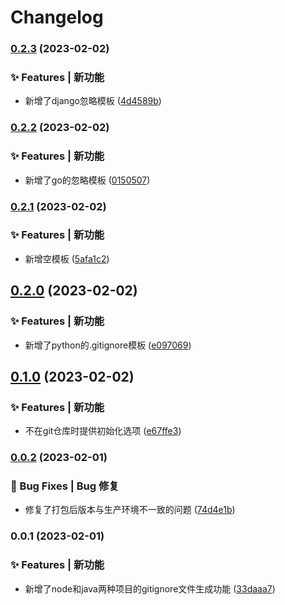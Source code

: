 # Changelog

### [0.2.3](https://github.com/loclink/gig-cli/compare/v0.2.2...v0.2.3) (2023-02-02)


### ✨ Features | 新功能

* 新增了django忽略模板 ([4d4589b](https://github.com/loclink/gig-cli/commit/4d4589b1944984efd5b2ab339696692546b72b40))

### [0.2.2](https://github.com/loclink/gig-cli/compare/v0.2.1...v0.2.2) (2023-02-02)


### ✨ Features | 新功能

* 新增了go的忽略模板 ([0150507](https://github.com/loclink/gig-cli/commit/015050731a88e460eeeb6abdf546c7d62aeb868c))

### [0.2.1](https://github.com/loclink/gig-cli/compare/v0.2.0...v0.2.1) (2023-02-02)


### ✨ Features | 新功能

* 新增空模板 ([5afa1c2](https://github.com/loclink/gig-cli/commit/5afa1c22be297088ec72efc86a265129718e5260))

## [0.2.0](https://github.com/loclink/gig-cli/compare/v0.1.0...v0.2.0) (2023-02-02)


### ✨ Features | 新功能

* 新增了python的.gitignore模板 ([e097069](https://github.com/loclink/gig-cli/commit/e097069687b91e157d6d5d80d6d7c4ef22308f26))

## [0.1.0](https://github.com/loclink/gig-cli/compare/v0.0.2...v0.1.0) (2023-02-02)


### ✨ Features | 新功能

* 不在git仓库时提供初始化选项 ([e67ffe3](https://github.com/loclink/gig-cli/commit/e67ffe3d85bf2fd363e9ea170e6eddb4452c24a2))

### [0.0.2](https://github.com/loclink/gig-cli/compare/v0.0.1...v0.0.2) (2023-02-01)


### 🐛 Bug Fixes | Bug 修复

* 修复了打包后版本与生产环境不一致的问题 ([74d4e1b](https://github.com/loclink/gig-cli/commit/74d4e1b611d534f7f6f0b04e88f7dfb17029dba0))

### 0.0.1 (2023-02-01)


### ✨ Features | 新功能

* 新增了node和java两种项目的gitignore文件生成功能 ([33daaa7](https://github.com/loclink/gig-cli/commit/33daaa78f7ffc57898a8dafa61e7c7bdec751410))